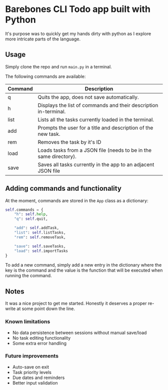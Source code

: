 # Barebones CLI Todo app built with Python

It's purpose was to quickly get my hands dirty with python as I explore more intricate parts of the language.

## Usage

Simply clone the repo and run `main.py` in a terminal.

The following commands are available:

| Command | Description |
|----------|----------|
| q    | Quits the app, does not save automatically. |
| h    | Displays the list of commands and their description in-terminal. |
| list    | Lists all the tasks currently loaded in the terminal. |
| add | Prompts the user for a title and description of the new task. |
| rem | Removes the task by it's ID |
| load | Loads tasks from a JSON file (needs to be in the same directory). |
| save | Saves all tasks currently in the app to an adjacent JSON file |

## Adding commands and functionality

At the moment, commands are stored in the `App` class as a dictionary:

```py
self.commands = {
    "h": self.help,
    "q": self.quit,

    "add": self.addTask,
    "list": self.listTasks,
    "rem": self.removeTask,

    "save": self.saveTasks,
    "load": self.importTasks
}
```

To add a new command, simply add a new entry in the dictionary where the key is the command and the value is the function that will be executed when running the command.

## Notes

It was a nice project to get me started. Honestly it deserves a proper re-write at some point down the line.

### Known limitations
- No data persistence between sessions without manual save/load
- No task editing functionality
- Some extra error handling

### Future improvements
- Auto-save on exit
- Task priority levels
- Due dates and reminders
- Better input validation